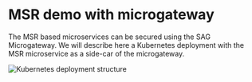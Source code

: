 # MSR demo with microgateway

The MSR based microservices can be secured using the SAG Microgateway.
We will describe here a Kubernetes deployment with the MSR microservice as a side-car of the microgateway.

![Kubernetes deployment structure](https://github.com/staillansag/wm-packages/blob/main/microgateway/K8S_SideCarDeployment.png)

